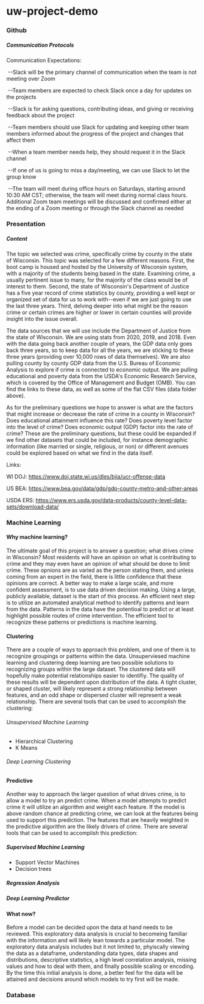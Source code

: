 ﻿# uw-project-demo

### Github

##### Communication Protocols

Communication Expectations:

​	--Slack will be the primary channel of communication when the team is not meeting over Zoom

​	--Team members are expected to check Slack once a day for updates on the projects

​	--Slack is for asking questions, contributing ideas, and giving or receiving feedback about the project

​	--Team members should use Slack for updating and keeping other team members informed about the progress of the project and changes that affect them

​	--When a team member needs help, they should request it in the Slack channel

​	--If one of us is going to miss a day/meeting, we can use Slack to let the group know

​	--The team will meet during office hours on Saturdays, starting around 10:30 AM CST; otherwise, the team will meet during 		normal class hours. Additional Zoom team meetings will be discussed and confirmed either at the ending of a Zoom meeting or 		through the Slack channel as needed

### Presentation
##### Content

The topic we selected was crime, specifically crime by county in the state of Wisconsin. This topic was selected for a few different reasons. First, the boot camp is housed and hosted by the University of Wisconsin system, with a majority of the students being based in the state. Examining crime, a usually pertinent issue to many, for the majority of the class would be of interest to them. Second, the state of Wisconsin's Department of Justice has a five year record of crime statistics by county, providing a well kept or organized set of data for us to work with--even if we are just going to use the last three years. Third, delving deeper into what might be the reason crime or certain crimes are higher or lower in certain counties will provide insight into the issue overall.

The data sources that we will use include the Department of Justice from the state of Wisconsin. We are using stats from 2020, 2019, and 2018. Even with the data going back another couple of years, the GDP data only goes back three years, so to keep data for all the years, we are sticking to these three years (providing over 10,000 rows of data themselves). We are also pulling county by county GDP data from the U.S. Bureau of Economic Analysis to explore if crime is connected to economic output. We are pulling educational and poverty data from the USDA's Economic Research Service, which is covered by the Office of Management and Budget (OMB). You can find the links to these data, as well as some of the flat CSV files (data folder above).

As for the preliminary questions we hope to answer is what are the factors that might increase or decrease the rate of crime in a county in Wisconsin? Does educational attainment influence this rate? Does poverty level factor into the level of crime? Does economic output (GDP) factor into the rate of crime? These are the preliminary questions, but these could be expanded if we find other datasets that could be included, for instance demographic information (like married or single, religious, or non) or different avenues could be explored based on what we find in the data itself.

Links: 

WI DOJ: https://www.doj.state.wi.us/dles/bjia/ucr-offense-data

US BEA: https://www.bea.gov/data/gdp/gdp-county-metro-and-other-areas

USDA ERS: https://www.ers.usda.gov/data-products/county-level-data-sets/download-data/

### Machine Learning

#### Why machine learning?

The ultimate goal of this project is to answer a question; what drives crime in Wisconsin? Most residents will have an opinion on what is contributing to crime and they may even have an opinion of what should be done to limit crime. These opnions are as varied as the person stating them, and unless coming from an expert in the field, there is little confidence that these opinions are correct. A better way to make a large scale, and more confident assessment, is to use data driven decision making. Using a large, publicly available, dataset is the start of this process. An efficient next step is to utilize an automated analytical method to identify patterns and learn from the data. Patterns in the data have the potentioal to predict or at least highlight possible routes of crime intervention. The efficient tool to recognize these patterns or predictions is machine learning.      

#### Clustering 

There are a couple of ways to approach this problem, and one of them is to recognize groupings or patterns within the data. Unsuperviesed machine learning and clustering deep learning are two possible solutions to recognizing groups within the large dataset. The clustered data will hopefully make potential relationships easier to identifiy. The quality of these results will be dependent upon distribution of the data. A tight cluster, or shaped cluster, will likely represent a strong relationship between features, and an odd shape or dispersed cluster will represent a weak relationship. There are several tools that can be used to accomplish the clustering:  
###### Unsupervised Machine Learning
* Hierarchical Clustering
* K Means
###### Deep Learning Clustering

#### Predictive

Another way to approach the larger question of what drives crime, is to allow a model to try an predict crime. When a model attempts to predict crime it will utilize an algorithm and weight each feature. If the model is above random chance at predicting crime, we can look at the features being used to support this prediction. The features that are heavily weighted in the predictive algorithm are the likely drivers of crime. There are several tools that can be used to accomplish this prediction:
##### Supervised Machine Learning
* Support Vector Machines
* Decision trees
##### Regression Analysis

##### Deep Learning Predictor

#### What now?

Before a model can be decided upon the data at hand needs to be reviewed. This exploratory data analysis is crucial to becomeing familiar with the information and will likely lean towards a particular model. The exploratory data analysis includes but it not limited to, phyiscally viewing the data as a dataframe, understanding data types, data shapes and distributions, descriptive statistics, a high level correlation analysis, missing values and how to deal with them, and finally possible scaling or encoding. By the time this initial analysis is done, a better feel for the data will be attained and decisions around which models to try first will be made. 


### Database




